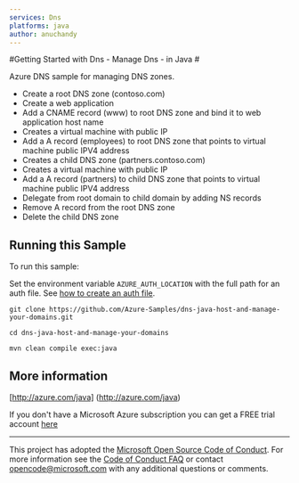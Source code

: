```yaml
---
services: Dns
platforms: java
author: anuchandy
---
```


#Getting Started with Dns - Manage Dns - in Java #


  Azure DNS sample for managing DNS zones.
   - Create a root DNS zone (contoso.com)
   - Create a web application
   - Add a CNAME record (www) to root DNS zone and bind it to web application host name
   - Creates a virtual machine with public IP
   - Add a A record (employees) to root DNS zone that points to virtual machine public IPV4 address
   - Creates a child DNS zone (partners.contoso.com)
   - Creates a virtual machine with public IP
   - Add a A record (partners) to child DNS zone that points to virtual machine public IPV4 address
   - Delegate from root domain to child domain by adding NS records
   - Remove A record from the root DNS zone
   - Delete the child DNS zone
 

## Running this Sample ##

To run this sample:

Set the environment variable `AZURE_AUTH_LOCATION` with the full path for an auth file. See [how to create an auth file](https://github.com/Azure/azure-sdk-for-java/blob/master/AUTH.md).

    git clone https://github.com/Azure-Samples/dns-java-host-and-manage-your-domains.git

    cd dns-java-host-and-manage-your-domains

    mvn clean compile exec:java

## More information ##

[http://azure.com/java] (http://azure.com/java)

If you don't have a Microsoft Azure subscription you can get a FREE trial account [here](http://go.microsoft.com/fwlink/?LinkId=330212)

---

This project has adopted the [Microsoft Open Source Code of Conduct](https://opensource.microsoft.com/codeofconduct/). For more information see the [Code of Conduct FAQ](https://opensource.microsoft.com/codeofconduct/faq/) or contact [opencode@microsoft.com](mailto:opencode@microsoft.com) with any additional questions or comments.